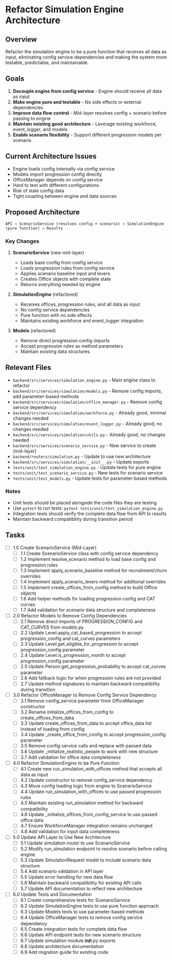 # Refactor Simulation Engine Architecture

## Overview

Refactor the simulation engine to be a pure function that receives all data as input, eliminating config service dependencies and making the system more testable, predictable, and maintainable.

## Goals

1. **Decouple engine from config service** - Engine should receive all data as input
2. **Make engine pure and testable** - No side effects or external dependencies
3. **Improve data flow control** - Mid-layer resolves config + scenario before passing to engine
4. **Maintain existing good architecture** - Leverage existing workforce, event_logger, and models
5. **Enable scenario flexibility** - Support different progression models per scenario

## Current Architecture Issues

- Engine loads config internally via config service
- Models import progression config directly
- OfficeManager depends on config service
- Hard to test with different configurations
- Risk of stale config data
- Tight coupling between engine and data sources

## Proposed Architecture

```
API → ScenarioService (resolves config + scenario) → SimulationEngine (pure function) → Results
```

### Key Changes

1. **ScenarioService** (new mid-layer)
   - Loads base config from config service
   - Loads progression rules from config service
   - Applies scenario baseline input and levers
   - Creates Office objects with complete state
   - Returns everything needed by engine

2. **SimulationEngine** (refactored)
   - Receives offices, progression rules, and all data as input
   - No config service dependencies
   - Pure function with no side effects
   - Maintains existing workforce and event_logger integration

3. **Models** (refactored)
   - Remove direct progression config imports
   - Accept progression rules as method parameters
   - Maintain existing data structures

## Relevant Files

- `backend/src/services/simulation_engine.py` - Main engine class to refactor
- `backend/src/services/simulation/models.py` - Remove config imports, add parameter-based methods
- `backend/src/services/simulation/office_manager.py` - Remove config service dependency
- `backend/src/services/simulation/workforce.py` - Already good, minimal changes needed
- `backend/src/services/simulation/event_logger.py` - Already good, no changes needed
- `backend/src/services/simulation/utils.py` - Already good, no changes needed
- `backend/src/services/scenario_service.py` - New service to create (mid-layer)
- `backend/routers/simulation.py` - Update to use new architecture
- `backend/src/services/simulation/__init__.py` - Update exports
- `tests/unit/test_simulation_engine.py` - Update tests for pure engine
- `tests/unit/test_scenario_service.py` - New tests for scenario service
- `tests/unit/test_models.py` - Update tests for parameter-based methods

### Notes

- Unit tests should be placed alongside the code files they are testing
- Use `pytest` to run tests: `pytest tests/unit/test_simulation_engine.py`
- Integration tests should verify the complete data flow from API to results
- Maintain backward compatibility during transition period

## Tasks

- [ ] 1.0 Create ScenarioService (Mid-Layer)
  - [ ] 1.1 Create ScenarioService class with config service dependency
  - [ ] 1.2 Implement resolve_scenario method to load base config and progression rules
  - [ ] 1.3 Implement apply_scenario_baseline method for recruitment/churn overrides
  - [ ] 1.4 Implement apply_scenario_levers method for additional overrides
  - [ ] 1.5 Implement create_offices_from_config method to build Office objects
  - [ ] 1.6 Add helper methods for loading progression config and CAT curves
  - [ ] 1.7 Add validation for scenario data structure and completeness
- [ ] 2.0 Refactor Models to Remove Config Dependencies
  - [ ] 2.1 Remove direct imports of PROGRESSION_CONFIG and CAT_CURVES from models.py
  - [ ] 2.2 Update Level.apply_cat_based_progression to accept progression_config and cat_curves parameters
  - [ ] 2.3 Update Level.get_eligible_for_progression to accept progression_config parameter
  - [ ] 2.4 Update Level.is_progression_month to accept progression_config parameter
  - [ ] 2.5 Update Person.get_progression_probability to accept cat_curves parameter
  - [ ] 2.6 Add fallback logic for when progression rules are not provided
  - [ ] 2.7 Update method signatures to maintain backward compatibility during transition
- [ ] 3.0 Refactor OfficeManager to Remove Config Service Dependency
  - [ ] 3.1 Remove config_service parameter from OfficeManager constructor
  - [ ] 3.2 Rename initialize_offices_from_config to create_offices_from_data
  - [ ] 3.3 Update create_offices_from_data to accept office_data list instead of loading from config
  - [ ] 3.4 Update _create_office_from_config to accept progression_config parameter
  - [ ] 3.5 Remove config service calls and replace with passed data
  - [ ] 3.6 Update _initialize_realistic_people to work with new structure
  - [ ] 3.7 Add validation for office data completeness
- [ ] 4.0 Refactor SimulationEngine to be Pure Function
  - [ ] 4.1 Create new run_simulation_with_offices method that accepts all data as input
  - [ ] 4.2 Update constructor to remove config_service dependency
  - [ ] 4.3 Move config loading logic from engine to ScenarioService
  - [ ] 4.4 Update run_simulation_with_offices to use passed progression rules
  - [ ] 4.5 Maintain existing run_simulation method for backward compatibility
  - [ ] 4.6 Update _initialize_offices_from_config_service to use passed office data
  - [ ] 4.7 Ensure WorkforceManager integration remains unchanged
  - [ ] 4.8 Add validation for input data completeness
- [ ] 5.0 Update API Layer to Use New Architecture
  - [ ] 5.1 Update simulation router to use ScenarioService
  - [ ] 5.2 Modify run_simulation endpoint to resolve scenario before calling engine
  - [ ] 5.3 Update SimulationRequest model to include scenario data structure
  - [ ] 5.4 Add scenario validation in API layer
  - [ ] 5.5 Update error handling for new data flow
  - [ ] 5.6 Maintain backward compatibility for existing API calls
  - [ ] 5.7 Update API documentation to reflect new architecture
- [ ] 6.0 Update Tests and Documentation
  - [ ] 6.1 Create comprehensive tests for ScenarioService
  - [ ] 6.2 Update SimulationEngine tests to use pure function approach
  - [ ] 6.3 Update Models tests to use parameter-based methods
  - [ ] 6.4 Update OfficeManager tests to remove config service dependency
  - [ ] 6.5 Create integration tests for complete data flow
  - [ ] 6.6 Update API endpoint tests for new scenario structure
  - [ ] 6.7 Update simulation module __init__.py exports
  - [ ] 6.8 Update architecture documentation
  - [ ] 6.9 Add migration guide for existing code 